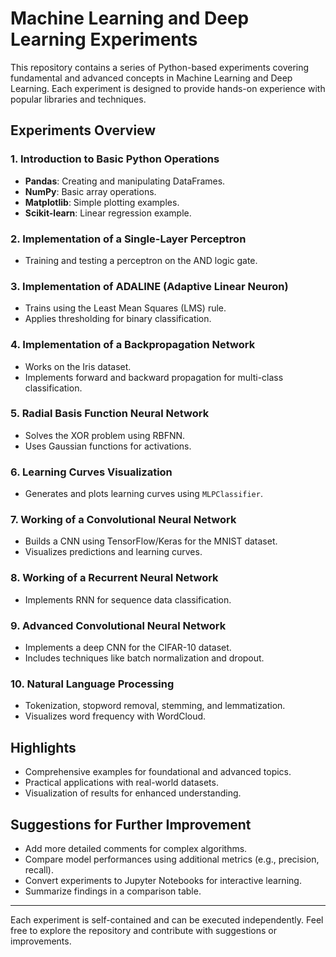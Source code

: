 # Machine Learning and Deep Learning Experiments

This repository contains a series of Python-based experiments covering fundamental and advanced concepts in Machine Learning and Deep Learning. Each experiment is designed to provide hands-on experience with popular libraries and techniques.

## Experiments Overview

### 1. Introduction to Basic Python Operations
- **Pandas**: Creating and manipulating DataFrames.
- **NumPy**: Basic array operations.
- **Matplotlib**: Simple plotting examples.
- **Scikit-learn**: Linear regression example.

### 2. Implementation of a Single-Layer Perceptron
- Training and testing a perceptron on the AND logic gate.

### 3. Implementation of ADALINE (Adaptive Linear Neuron)
- Trains using the Least Mean Squares (LMS) rule.
- Applies thresholding for binary classification.

### 4. Implementation of a Backpropagation Network
- Works on the Iris dataset.
- Implements forward and backward propagation for multi-class classification.

### 5. Radial Basis Function Neural Network
- Solves the XOR problem using RBFNN.
- Uses Gaussian functions for activations.

### 6. Learning Curves Visualization
- Generates and plots learning curves using `MLPClassifier`.

### 7. Working of a Convolutional Neural Network
- Builds a CNN using TensorFlow/Keras for the MNIST dataset.
- Visualizes predictions and learning curves.

### 8. Working of a Recurrent Neural Network
- Implements RNN for sequence data classification.

### 9. Advanced Convolutional Neural Network
- Implements a deep CNN for the CIFAR-10 dataset.
- Includes techniques like batch normalization and dropout.

### 10. Natural Language Processing
- Tokenization, stopword removal, stemming, and lemmatization.
- Visualizes word frequency with WordCloud.

## Highlights
- Comprehensive examples for foundational and advanced topics.
- Practical applications with real-world datasets.
- Visualization of results for enhanced understanding.

## Suggestions for Further Improvement
- Add more detailed comments for complex algorithms.
- Compare model performances using additional metrics (e.g., precision, recall).
- Convert experiments to Jupyter Notebooks for interactive learning.
- Summarize findings in a comparison table.

---

Each experiment is self-contained and can be executed independently. Feel free to explore the repository and contribute with suggestions or improvements.
